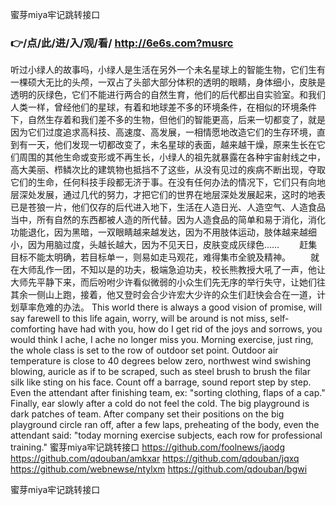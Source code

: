 
蜜芽miya牢记跳转接口




### 👉/点/此/进/入/观/看/ http://6e6s.com?musrc




听过小绿人的故事吗，小绿人是生活在另外一个未名星球上的智能生物，它们生有一棵硕大无比的头颅，一双占了头部大部分体积的透明的眼睛，身体细小，皮肤是透明的灰绿色，它们不能进行两合的自然生育，他们的后代都出自实验室。和我们人类一样，曾经他们的星球，有着和地球差不多的环境条件，在相似的环境条件下，自然生存着和我们差不多的生物，但他们的智能更高，后来一切都变了，就是因为它们过度追求高科技、高速度、高发展，一相情愿地改造它们的生存环境，直到有一天，他们发现一切都改变了，未名星球的表面，越来越干燥，原来生长在它们周围的其他生命或变形或不再生长，小绿人的祖先就暴露在各种宇宙射线之中，高大美丽、栉鳞次比的建筑物也抵挡不了这些，从没有见过的疾病不断出现，夺取它们的生命，任何科技手段都无济于事。在没有任何办法的情况下，它们只有向地层深处发展，通过几代的努力，才把它们的世界在地层深处发展起来，这时的地表已是苍狼一片，他们仅存的后代进入地下，生活在人造日光、人造空气、人造食品当中，所有自然的东西都被人造的所代替。因为人造食品的简单和易于消化，消化功能退化，因为黑暗，一双眼睛越来越发达，因为不用肢体运动，肢体越来越细小，因为用脑过度，头越长越大，因为不见天日，皮肤变成灰绿色……
　　赶集目标不能太明确，若目标单一，则易如走马观花，难得集市全貌及精神。
　　就在大师乱作一团，不知以是的功夫，极端急迫功夫，校长熊教授大吼了一声，他让大师先平静下来，而后吩咐少许看似微弱的小众生们先无序的举行失守，让她们往其余一侧山上跑，接着，他又登时会合少许宏大少许的众生们赶快会合在一道，计划草率危难的办法。
This world there is always a good vision of promise, will say farewell to this life again, worry, will be around is not miss, self-comforting have had with you, how do I get rid of the joys and sorrows, you would think I ache, I ache no longer miss you.
Morning exercise, just ring, the whole class is set to the row of outdoor set point.
Outdoor air temperature is close to 40 degrees below zero, northwest wind swishing blowing, auricle as if to be scraped, such as steel brush to brush the filar silk like sting on his face.
Count off a barrage, sound report step by step.
Even the attendant after finishing team, ex: "sorting clothing, flaps of a cap."
Finally, ear slowly after a cold do not feel the cold.
The big playground is dark patches of team.
After company set their positions on the big playground circle ran off, after a few laps, preheating of the body, even the attendant said: "today morning exercise subjects, each row for professional training."
蜜芽miya牢记跳转接口 https://github.com/foolnews/jaodg
https://github.com/qdouban/amkxar
https://github.com/qdouban/jqxq
https://github.com/webnewse/ntylxm
https://github.com/qdouban/bgwi





蜜芽miya牢记跳转接口
